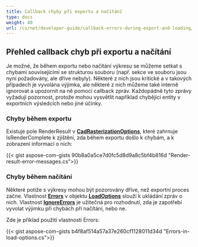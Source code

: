```yaml
---
title: Callback chyby při exportu a načítání
type: docs
weight: 40
url: /cs/net/developer-guide/callback-errors-during-export-and-loading/
---
```


## **Přehled callback chyb při exportu a načítání**

Je možné, že během exportu nebo načítání výkresu se můžeme setkat s chybami souvisejícími se strukturou souboru (např. sekce ve souboru jsou nyní požadovány, ale dříve nebyly). Některé z nich jsou kritické a v takových případech je vyvolána výjimka, ale některé z nich můžeme také interně ignorovat a upozornit na ně pomocí callback zpráv. Každopádně tyto zprávy vyžadují pozornost, protože mohou vysvětlit například chybějící entity v exportních výsledcích nebo jiné účinky.

### **Chyby během exportu**

Existuje pole RenderResult v [**CadRasterizationOptions**](https://reference.aspose.com/cad/net/aspose.cad.imageoptions/cadrasterizationoptions/), které zahrnuje IsRenderComplete k zjištění, zda během exportu došlo k chybám, a k zobrazení informací o nich:

{{< gist aspose-com-gists 90b8a0a5ce7d0fc5d8d9a8c5bf4b816d "Render-result-error-messages.cs">}}

### **Chyby během načítání**

Některé potíže s výkresy mohou být pozorovány dříve, než exportní proces začne. Vlastnost [**Errors**](https://reference.aspose.com/cad/net/aspose.cad/loadoptions/errors/) v objektu [**LoadOptions**](https://reference.aspose.com/cad/net/aspose.cad/loadoptions/) slouží k ukládání zpráv o nich. Vlastnost [**IgnoreErrors**](https://reference.aspose.com/cad/net/aspose.cad/loadoptions/ignoreerrors/) je užitečná pro rozhodnutí, zda je zapotřebí vyvolat výjimku při chybách při načítání, nebo ne.

Zde je příklad použití vlastnosti Errors:

{{< gist aspose-com-gists b4f8af514a57a37e260cf1128011d34d "Errors-in-load-options.cs">}}
